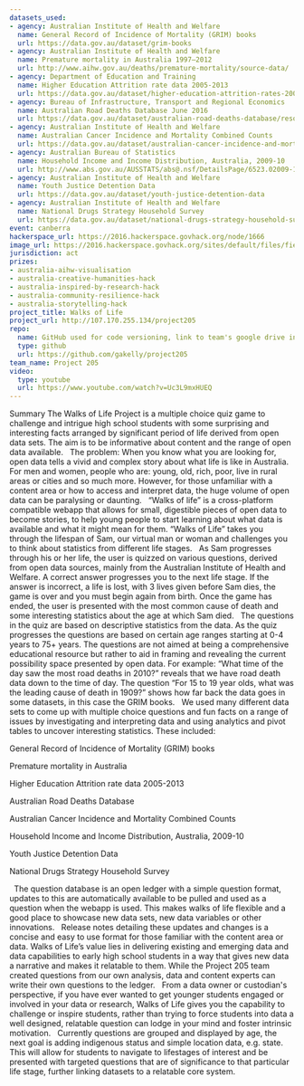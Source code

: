 ```yaml
---
datasets_used:
- agency: Australian Institute of Health and Welfare
  name: General Record of Incidence of Mortality (GRIM) books
  url: https://data.gov.au/dataset/grim-books
- agency: Australian Institute of Health and Welfare
  name: Premature mortality in Australia 1997–2012
  url: http://www.aihw.gov.au/deaths/premature-mortality/source-data/
- agency: Department of Education and Training
  name: Higher Education Attrition rate data 2005-2013
  url: https://data.gov.au/dataset/higher-education-attrition-rates-2005-2013/resource/9c1156be-cc9f-42a9-a3bc-41ed46fa97ef
- agency: Bureau of Infrastructure, Transport and Regional Economics
  name: Australian Road Deaths Database June 2016
  url: https://data.gov.au/dataset/australian-road-deaths-database/resource/fd646fdc-7788-4bea-a736-e4aeb0dd09a8
- agency: Australian Institute of Health and Welfare
  name: Australian Cancer Incidence and Mortality Combined Counts
  url: https://data.gov.au/dataset/australian-cancer-incidence-and-mortality/resource/7fbac314-4bf9-4601-b812-0307316ef5a4
- agency: Australian Bureau of Statistics
  name: Household Income and Income Distribution, Australia, 2009-10
  url: http://www.abs.gov.au/AUSSTATS/abs@.nsf/DetailsPage/6523.02009-10?OpenDocument
- agency: Australian Institute of Health and Welfare
  name: Youth Justice Detention Data
  url: https://data.gov.au/dataset/youth-justice-detention-data
- agency: Australian Institute of Health and Welfare
  name: National Drugs Strategy Household Survey
  url: https://data.gov.au/dataset/national-drugs-strategy-household-survey
event: canberra
hackerspace_url: https://2016.hackerspace.govhack.org/node/1666
image_url: https://2016.hackerspace.govhack.org/sites/default/files/field/image/logo_d.jpg
jurisdiction: act
prizes:
- australia-aihw-visualisation
- australia-creative-humanities-hack
- australia-inspired-by-research-hack
- australia-community-resilience-hack
- australia-storytelling-hack
project_title: Walks of Life
project_url: http://107.170.255.134/project205
repo:
  name: GitHub used for code versioning, link to team's google drive in the Git Readme
  type: github
  url: https://github.com/gakelly/project205
team_name: Project 205
video:
  type: youtube
  url: https://www.youtube.com/watch?v=Uc3L9mxHUEQ
---
```


Summary
The Walks of Life Project is a multiple choice quiz game to challenge and intrigue high school students with some surprising and interesting facts arranged by significant period of life derived from open data sets. The aim is to be informative about content and the range of open data available. 
 
The problem: When you know what you are looking for, open data tells a vivid and complex story about what life is like in Australia. For men and women, people who are: young, old, rich, poor, live in rural areas or cities and so much more. However, for those unfamiliar with a content area or how to access and interpret data, the huge volume of open data can be paralysing or daunting.
 
“Walks of life” is a cross-platform compatible webapp that allows for small, digestible pieces of open data to become stories, to help young people to start learning about what data is available and what it might mean for them. “Walks of Life” takes you through the lifespan of Sam, our virtual man or woman and challenges you to think about statistics from different life stages. 
 
As Sam progresses through his or her life, the user is quizzed on various questions, derived from open data sources, mainly from the Australian Institute of Health and Welfare. A correct answer progresses you to the next life stage. If the answer is incorrect, a life is lost, with 3 lives given before Sam dies, the game is over and you must begin again from birth. Once the game has ended, the user is presented with the most common cause of death and some interesting statistics about the age at which Sam died.
 
The questions in the quiz are based on descriptive statistics from the data. As the quiz progresses the questions are based on certain age ranges starting at 0-4 years to 75+ years. The questions are not aimed at being a comprehensive educational resource but rather to aid in framing and revealing the current possibility space presented by open data. For example: “What time of the day saw the most road deaths in 2010?” reveals that we have road death data down to the time of day. The question “For 15 to 19 year olds, what was the leading cause of death in 1909?” shows how far back the data goes in some datasets, in this case the GRIM books.
 
We used many different data sets to come up with multiple choice questions and fun facts on a range of issues by investigating and interpreting data and using analytics and pivot tables to uncover interesting statistics. These included:
 

General Record of Incidence of Mortality (GRIM) books


Premature mortality in Australia


Higher Education Attrition rate data 2005-2013


Australian Road Deaths Database 


Australian Cancer Incidence and Mortality Combined Counts


Household Income and Income Distribution, Australia, 2009-10


Youth Justice Detention Data


National Drugs Strategy Household Survey

 
The question database is an open ledger with a simple question format, updates to this are automatically available to be pulled and used as a question when the webapp is used. This makes walks of life flexible and a good place to showcase new data sets, new data variables or other innovations.
 
Release notes detailing these updates and changes is a concise and easy to use format for those familiar with the content area or data. Walks of Life’s value lies in delivering existing and emerging data and data capabilities to early high school students in a way that gives new data a narrative and makes it relatable to them. While the Project 205 team created questions from our own analysis, data and content experts can write their own questions to the ledger.
 
From a data owner or custodian's perspective, if you have ever wanted to get younger students engaged or involved in your data or research, Walks of Life gives you the capability to challenge or inspire students, rather than trying to force students into data a well designed, relatable question can lodge in your mind and foster intrinsic motivation. 
 
Currently questions are grouped and displayed by age, the next goal is adding indigenous status and simple location data, e.g. state. This will allow for students to navigate to lifestages of interest and be presented with targeted questions that are of significance to that particular life stage, further linking datasets to a relatable core system.